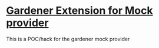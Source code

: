# [Gardener Extension for Mock provider](https://gardener.cloud)

This is a POC/hack for the gardener mock provider
